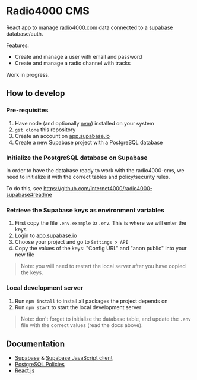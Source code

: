 # Radio4000 CMS

React app to manage [radio4000.com](https://radio4000.com) data connected to a [supabase](https://supabase.io/) database/auth.

Features:

- Create and manage a user with email and password
- Create and manage a radio channel with tracks

Work in progress.

## How to develop

### Pre-requisites

1. Have node (and optionally [nvm](https://github.com/nvm-sh/nvm)) installed on your system
2. `git clone` this repository
3. Create an account on [app.supabase.io](https://app.supabase.io)
4. Create a new Supabase project with a PostgreSQL database

### Initialize the PostgreSQL database on Supabase

In order to have the database ready to work with the radio4000-cms, we
need to initialize it with the correct tables and policy/security rules.

To do this, see https://github.com/internet4000/radio4000-supabase#readme

### Retrieve the Supabase keys as environment variables

1. First copy the file `.env.example` to `.env`. This is where we will enter the keys
1. Login to [app.supabase.io](https://app.supabase.io)
2. Choose your project and go to `Settings > API`
4. Copy the values of the keys: "Config URL" and "anon public" into your new file

> Note: you will need to restart the local server after you have copied the keys.

### Local development server

1. Run `npm install` to install all packages the project depends on
2. Run `npm start` to start the local development server

> Note: don't forget to initialize the database table, and update the `.env` file with the correct values (read the docs above).

## Documentation

- [Supabase](https://supabase.io/docs) & [Supabase JavaScript client](https://supabase.io/docs/reference/javascript/supabase-client)
- [PostgreSQL Policies](https://www.postgresql.org/docs/current/sql-createpolicy.html)
- [React.js](https://reactjs.org/docs/getting-started.html)
